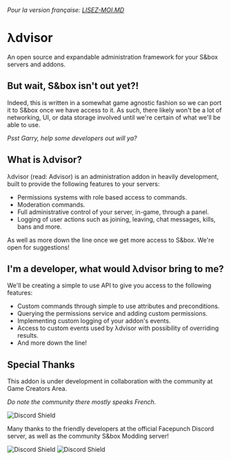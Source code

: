 *Pour la version française: [LISEZ-MOI.MD](https://github.com/game-creators-area/Advisor/blob/master/LISEZ-MOI.MD)*


# λdvisor
An open source and expandable administration framework for your S&amp;box servers and addons.

## But wait, S&box isn't out yet?!

Indeed, this is written in a somewhat game agnostic fashion so we can port it to S&box once we have access to it.
As such, there likely won't be a lot of networking, UI, or data storage involved until we're certain of what we'll be able to use.

*Psst Garry, help some developers out will ya?*

## What is λdvisor?

λdvisor (read: Advisor) is an administration addon in heavily development, built to provide the following features to your servers:

- Permissions systems with role based access to commands.
- Moderation commands.
- Full administrative control of your server, in-game, through a panel.
- Logging of user actions such as joining, leaving, chat messages, kills, bans and more.

As well as more down the line once we get more access to S&box. We're open for suggestions!

## I'm a developer, what would λdvisor bring to me?

We'll be creating a simple to use API to give you access to the following features:

- Custom commands through simple to use attributes and preconditions.
- Querying the permissions service and adding custom permissions.
- Implementing custom logging of your addon's events.
- Access to custom events used by λdvisor with possibility of overriding results.
- And more down the line!

## Special Thanks

This addon is under development in collaboration with the community at Game Creators Area.

*Do note the community there mostly speaks French.*

![Discord Shield](https://discordapp.com/api/guilds/223070469148901376/widget.png?style=banner1)

Many thanks to the friendly developers at the official Facepunch Discord server, as well as the community S&box Modding server!

![Discord Shield](https://discordapp.com/api/guilds/258087425346240513/widget.png?style=banner1)
![Discord Shield](https://discordapp.com/api/guilds/799738004439826463/widget.png?style=banner1)
